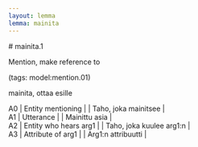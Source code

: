 ```yaml
---
layout: lemma
lemma: mainita
---
```


<div class="sense">
# <span class="sensename">mainita.1</span>

<span class="description">Mention, make reference to</span>

(tags: model:mention.01)

<span class="description">mainita, ottaa esille</span>

A0 | Entity mentioning |   | Taho, joka mainitsee |  
A1 | Utterance |   | Mainittu asia |  
A2 | Entity who hears arg1 |   | Taho, joka kuulee arg1:n |  
A3 | Attribute of arg1 |   | Arg1:n attribuutti |  

</div>

